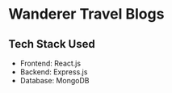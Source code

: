 # Wanderer Travel Blogs

## Tech Stack Used

- Frontend: React.js
- Backend: Express.js
- Database: MongoDB
